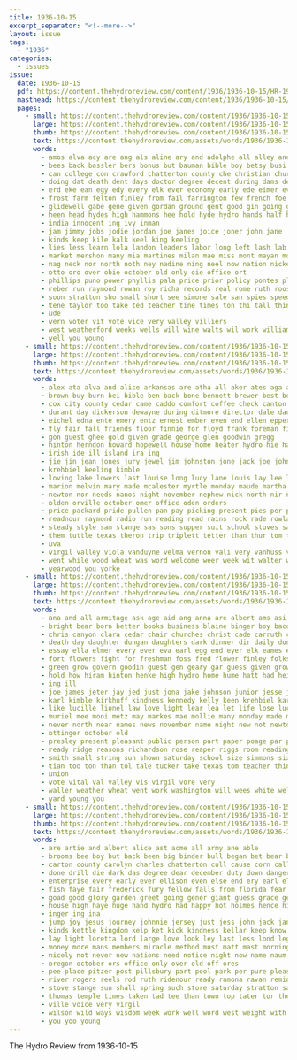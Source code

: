 ```yaml
---
title: 1936-10-15
excerpt_separator: "<!--more-->"
layout: issue
tags:
  - "1936"
categories:
  - issues
issue:
  date: 1936-10-15
  pdf: https://content.thehydroreview.com/content/1936/1936-10-15/HR-1936-10-15.pdf
  masthead: https://content.thehydroreview.com/content/1936/1936-10-15/masthead/HR-1936-10-15.jpg
  pages:
    - small: https://content.thehydroreview.com/content/1936/1936-10-15/small/HR-1936-10-15-01.jpg
      large: https://content.thehydroreview.com/content/1936/1936-10-15/large/HR-1936-10-15-01.jpg
      thumb: https://content.thehydroreview.com/content/1936/1936-10-15/thumbnails/HR-1936-10-15-01.jpg
      text: https://content.thehydroreview.com/assets/words/1936/1936-10-15/HR-1936-10-15-01.txt
      words:
        - amos alva acy are ang als aline ary and adolphe all alley ane age armitage arm altes ago able arin alice ann ameri ani alfred alge art ave amo ague
        - bees back bassler bers bonus but bauman bible boy betsy busi balance bull boucher better ben boys bese bank begin barts been bein brother bie baby bandy bas beck bros blood best bear butter began box barber brought bruce born
        - can college con crawford chatterton county che christian church chie clerk cutting course class cen cobb crimes cases clase cattle coffey clinton christ cost colorado col chair colts count court case cause city certain cloud curtis canada crail cast collier cedar caddo craig cora cee cash carl cage chief come
        - doing dat death dent days doctor degree decent during dams ded dauch down dean dale dress dies date duncan deal deputy danger daw daughter done day
        - erd eke ean egy edy every elk ever economy early ede eimer even eldred else ethel eva earl eve ewy end
        - frost farm felton finley from fail farrington few french foe fort friday former farms fea frank fairly furnish faye free first frances fall full favor fine freedom fair fred far friends for fares farmer flowers falling
        - glidewell gabe gene given gordan ground gent good gin going golf goodin gittens goes garvey grieve greed gone getting gute george
        - heen head hydes high hammons hee hold hyde hydro hands half hes hope hamilton hugo hiram hatfield hem hard held hearing horse haun hie hume hae hand how home harvester hill had hamil has hutchinson halls her heard hirst heaven herbert him howard henke
        - india innocent ing ivy inman
        - jam jimmy jobs jodie jordan joe janes joice joner john jane
        - kinds keep kile kalk keel king keeling
        - lies less learn lola landon leaders labor long left lash lab linnie level lands land lay live loretta lookeba longer loyal lara lamber last like lone
        - market mershon many mia martines milan mae miss mont mayan more mone may made mound much mane monday mile members mary metz must mayer march miles minister miller mckeegan morning mato money mer mat mers mai moat
        - nag neck nor north noth ney nadine ning neel now nation nickel new needy nish ness not name night
        - otto oro over obie october old only oie office ort
        - phillips puno power phyllis pala price prior policy pontes ply park post pete public pepe pope pound pan pie perle pos pepper pen pal phelps payment profit paul per pitzer pach pol people pam pack plan pastor place points president person page part pay peoples petty phair
        - reber run raymond rowan roy richa records real rome ruth roose roads rand rogers romer ramona rice riggs resa register rene rhodes road roth ross
        - soon stratton sho small short see simone sale san spies speed state september scull seta schools side sea stovall sen sum stara speece station south smith she stock sas service send supper specter share special show sutton saturday student simon sun sot six sous sunday speech son surplus standard such say style sine spring school staten stroke store sing ser stam sheriff slemp
        - tene taylor too take ted teacher tine times ton thi tall thing teat tail try thole tape ten the them tout town tee tormey tice thur tae trip than till temple title then tates
        - ude
        - vern voter vit vote vice very valley villiers
        - west weatherford weeks wells will wine walts wil work williams way wilson wert wilfred week wee weil withers was while white wages wie william well ware war walk world worthy with waste wile went
        - yell you young
    - small: https://content.thehydroreview.com/content/1936/1936-10-15/small/HR-1936-10-15-02.jpg
      large: https://content.thehydroreview.com/content/1936/1936-10-15/large/HR-1936-10-15-02.jpg
      thumb: https://content.thehydroreview.com/content/1936/1936-10-15/thumbnails/HR-1936-10-15-02.jpg
      text: https://content.thehydroreview.com/assets/words/1936/1936-10-15/HR-1936-10-15-02.txt
      words:
        - alex ata alva and alice arkansas are atha all aker ates aga american
        - brown buy burn bei bible ben back bone bennett brewer best been boschert brier baby book books business beat berger brother bill
        - cox city county cedar came caddo comfort coffee check canton clawson carver charles change can coe corn cotton cecil cost coy carl carr chick come cheap clinton car cora chilli cattle
        - durant day dickerson dewayne during ditmore director dale daughter dinner done delvin delmar dewey dao doris din
        - eichel edna ente emery entz ernest ember even end ellen epperly every
        - fly fair fall friends floor finnie for floyd frank foreman first fae flansburg fields fred flowers fam friday fuel foy folks
        - gon guest ghee gold given grade george glen goodwin gregg
        - hinton herndon howard hopewell house home heater hydro hie had her has henry harry harding helmuth hatfield homes him
        - irish ide ill island ira ing
        - jie jin jean jones jury jewel jim johnston jone jack joe john
        - krehbiel keeling kimble
        - loving lake lowers last louise long lucy lane louis lay lee left low leak let like lawless luellen levi little lower
        - marion melvin mary made mcalester myrtle monday maude martha more miss most morning mon mee maxton myron much melva miller marie matter monarch march
        - newton nor needs nanos night november nephew nick north nir now note news nannie nell new nece
        - olden orville october omer office oden orders
        - price packard pride pullen pan pay picking present pies per pankratz pitzer payne pleasant pie past press plan pam post
        - readnour raymond radio run reading read rains rock rade rowland ray rich roy robert reynolds ready
        - steady style sam stange sas sons supper suit school stoves safe siters she second sun size south smith safer switzer strong son sunda shumate service sister saturday six sylvester sur standard speedy spies sharry soon see shutters stutzman simpson sale stove short swartzendruber sunday
        - them tuttle texas theron trip triplett tetter than thur tom toward treasure tardy taylor the thiessen try thomas thet
        - uva
        - virgil valley viola vanduyne velma vernon vali very vanhuss val
        - went while wood wheat was word welcome weer week wit walter weeks washinton weal winter wife ware wish wheeler want with why will wildman wedding williams wilson watson weatherford
        - yearwood you yorke
    - small: https://content.thehydroreview.com/content/1936/1936-10-15/small/HR-1936-10-15-03.jpg
      large: https://content.thehydroreview.com/content/1936/1936-10-15/large/HR-1936-10-15-03.jpg
      thumb: https://content.thehydroreview.com/content/1936/1936-10-15/thumbnails/HR-1936-10-15-03.jpg
      text: https://content.thehydroreview.com/assets/words/1936/1936-10-15/HR-1936-10-15-03.txt
      words:
        - ana and all armitage ask age aid ang anna are albert ams asi ave amos august
        - bright bear born better books business blaine binger boy bacon bruce byrum bonds bowen bryan bichard bay billie ber butter breath boucher brought brink back boys been bank blank braly bout brown baptist bure
        - chris canyon clara cedar chair churches christ cade carruth cation colony call check cobb caddo congress chief chism clinton creek child cook cry christian come cecil core cody clay curtis chi comfort coffey camp care chapel clear can cox crawford coe carry cruse company christine choice card charles comes county cloud church catt class city
        - death day daughter dungan daughters dark dinner dir daily done dorris dale das deal deter deeds deremer dorothy director date during duncan
        - essay ella elmer every ever eva earl egg end eyer elk eames elton
        - fort flowers fight for freshman foss fred flower finley folks fiss farmer full faithful fannie field fry fam from fon fawn faith friday fine fall fare fish free found friend
        - green grow govern goodin guest gen geary gar guess given grown grim grand glen george good going gee grip
        - hold how hiram hinton henke high hydro home hume hatt had height henry harry hatfield hallow hugh handy herb hands has him hart hair herndon hamilton her honor host hazel holding hardy hes homer held harriet heidebrecht heart hildebrand howard husband hammer
        - ing ill
        - joe james jeter jay jed just jona jake johnson junior jesse jack june john
        - karl kimble kirkhuff kindness kennedy kelly keen krehbiel kar kind
        - like lucille lionel law love light lear lea let life lose lucile lower last lawn lloyd leader lorraine live lee lesson lydia lake line living leonard loving late
        - muriel mee moni metz may markes mae mollie many monday made mccully means minister mound milk most miller more martin members myrtle maude must mauk miss mershon man
        - never north near names news november name night new not newton nee nowka nephew nor
        - ottinger october old
        - presley present pleasant public person part paper poage par pulliam pankratz power pilot people pack pinker pate poli poll pounds peoples ports partin pape phon place phillip plan porter pon point pipe
        - ready ridge reasons richardson rose reaper riggs room reading richard roosevelt rhodes rae reber rober ross real randolph res ren roy
        - smith small string sun shown saturday school size simmons six sells sales stage states short stovall sip say she senator scarth see shed ser scott sis sports savior saving sewing summer sale soon stains state sherman son sickles stoup sona september seem subject sit service stock such store standard special shines self san sheriff said sigh sunday sie sons spring servant sides
        - tian too ton than tol tale tucker take texas tom teacher thing tow town thrift them tall thou thomas the ten talkington thet tee tindel talk tiro tobias
        - union
        - vote vital val valley vis virgil vore very
        - waller weather wheat went work washington will wees white well with williams wooten wells want way wheeler weeks write win weatherford was wayne week wife william
        - yard young you
    - small: https://content.thehydroreview.com/content/1936/1936-10-15/small/HR-1936-10-15-04.jpg
      large: https://content.thehydroreview.com/content/1936/1936-10-15/large/HR-1936-10-15-04.jpg
      thumb: https://content.thehydroreview.com/content/1936/1936-10-15/thumbnails/HR-1936-10-15-04.jpg
      text: https://content.thehydroreview.com/assets/words/1936/1936-10-15/HR-1936-10-15-04.txt
      words:
        - are artie and albert alice ast acme all army ane able
        - brooms bee boy but back been big binder bull began bet bear bradley best bow ber bacon baby bills bunch bles body beans
        - carton county carolyn charles chatterton cull cause corn call course cane can cox coats come chance came con carry chamber col caper case church crosswhite care contin cry congress cream columbia christ che canal crome cana
        - done drill die dark das degree dear december duty down danger during doubt dumas darling deed death doing dise deere deep daughter days desir dam
        - enterprise every early ever ellison even else end ery earl elsie echo
        - fish faye fair frederick fury fellow falls from florida fear far few friday first friends former fatal front field flock fever full free faith flakes farm foot fearing favor fellows furnish for
        - goad good glory garden greet going gener giant guess grace gene green gorman ger goodness gone grew
        - house high haye huge hand hydro had happy hot holmes hence him heart human hamilton heard hal how herbert hatfield home harvester head her has
        - inger ing ina
        - jump joy jesus journey johnnie jersey just jess john jack jane james
        - kinds kettle kingdom kelp ket kick kindness kellar keep know
        - lay light loretta lord large love look ley last less lond legion lam late lard like labor lack lake lucius letter life line lot let
        - money more mans members miracle method must matt mast morning man mercy mass means most marshell made marcrum much moment many manner market may mcanally monday magnolia mine memory masters mare miles might
        - nicely not never new nations need notice night now name naum needs news
        - oregon october ors office only over old off ores
        - pee place pitzer post pillsbury part pool park per pure pleasant pump pick pat pounds pancake palace price power peaches pleasure pede porter pound phenix pepper pastor people
        - river rogers reels rod ruth ridenour ready ramona ravan remington ran roads run red rattle rent road
        - stove stange sun shall spring such store saturday stratton sale said salmon season standard sae smiles sweet story sunday speech slemp smith stands sons save small sway soo sin salmons sins stock special servi state salt short station seek sing sire sick sali service ship soon suit start son see
        - thomas temple times taken tad tee than town top tater tor then them thy toward trailer try take taylor the till throw tailor too
        - ville voice very virgil
        - wilson wild ways wisdom week work well word west weight with wool was withers worn willard wears windows while white watson wonders write warning wonder want went will wheel way
        - you yoo young
---
```


The Hydro Review from 1936-10-15

<!--more-->

